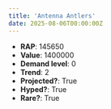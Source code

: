 ```yaml
---
title: 'Antenna Antlers'
date: 2025-08-06T00:00:00Z
---
```

- **RAP**: 145650
- **Value**: 1400000
- **Demand level**: 0
- **Trend**: 2
- **Projected?**: True
- **Hyped?**: True
- **Rare?**: True
